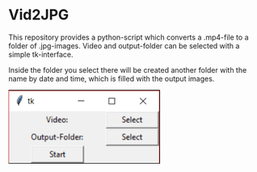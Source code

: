# Vid2JPG
This repository provides a python-script which converts a .mp4-file to a folder of .jpg-images. Video and output-folder can be selected with a simple tk-interface.

Inside the folder you select there will be created another folder with the name by date and time, which is filled with the output images.

<img src = "InterfacePreview.PNG" width = "300">
